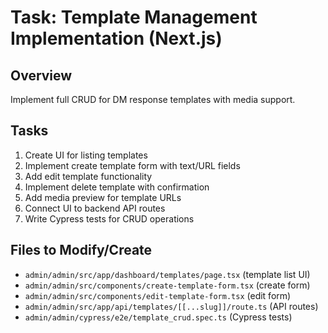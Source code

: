 # Task: Template Management Implementation (Next.js)

## Overview
Implement full CRUD for DM response templates with media support.

## Tasks
1. Create UI for listing templates
2. Implement create template form with text/URL fields
3. Add edit template functionality
4. Implement delete template with confirmation
5. Add media preview for template URLs
6. Connect UI to backend API routes
7. Write Cypress tests for CRUD operations

## Files to Modify/Create
- `admin/admin/src/app/dashboard/templates/page.tsx` (template list UI)
- `admin/admin/src/components/create-template-form.tsx` (create form)
- `admin/admin/src/components/edit-template-form.tsx` (edit form)
- `admin/admin/src/app/api/templates/[[...slug]]/route.ts` (API routes)
- `admin/admin/cypress/e2e/template_crud.spec.ts` (Cypress tests)